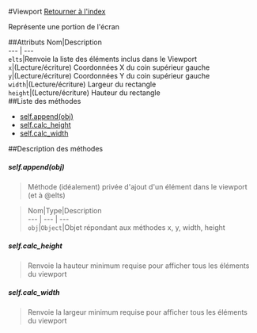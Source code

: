 #Viewport
[Retourner à l'index](README.md)

Représente une portion de l'écran

##Attributs
Nom|Description  
--- | ---  
`elts`|Renvoie la liste des éléments inclus dans le Viewport  
`x`|(Lecture/écriture) Coordonnées X du coin supérieur gauche  
`y`|(Lecture/écriture) Coordonnées Y du coin supérieur gauche  
`width`|(Lecture/écriture) Largeur du rectangle  
`height`|(Lecture/écriture) Hauteur du rectangle  
##Liste des méthodes
*    [self.append(obj)](#self.append(obj))
*    [self.calc_height](#self.calc_height)
*    [self.calc_width](#self.calc_width)


##Description des méthodes
##### self.append(obj)

> Méthode (idéalement) privée d'ajout d'un élément dans le viewport (et à @elts)

  
> Nom|Type|Description  
--- | --- | ---  
`obj`|`Object`|Objet répondant aux méthodes x, y, width, height  






##### self.calc_height

> Renvoie la hauteur minimum requise pour afficher tous les éléments du viewport

  
> 





##### self.calc_width

> Renvoie la largeur minimum requise pour afficher tous les éléments du viewport

  
> 





